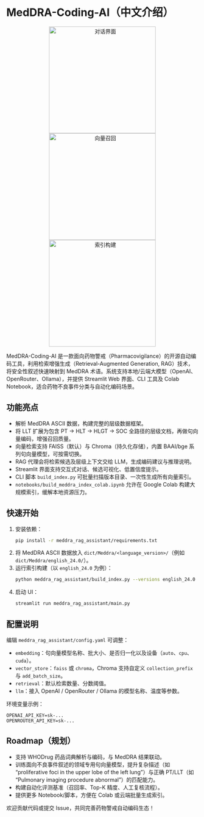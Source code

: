 # MedDRA-Coding-AI（中文介绍）

<p align="center">
  <img src="images/Screenshot 2025-10-10 at 11.25.04 PM.png" alt="对话界面" width="280" />
  <img src="images/Screenshot 2025-10-10 at 11.27.31 PM.png" alt="向量召回" width="280" />
  <img src="images/Screenshot 2025-10-10 at 11.30.01 PM.png" alt="索引构建" width="280" />
</p>

MedDRA-Coding-AI 是一款面向药物警戒（Pharmacovigilance）的开源自动编码工具，利用检索增强生成（Retrieval-Augmented Generation, RAG）技术，将安全性叙述快速映射到 MedDRA 术语。系统支持本地/云端大模型（OpenAI、OpenRouter、Ollama），并提供 Streamlit Web 界面、CLI 工具及 Colab Notebook，适合药物不良事件分类与自动化编码场景。

## 功能亮点
- 解析 MedDRA ASCII 数据，构建完整的层级数据框架。
- 将 LLT 扩展为包含 PT → HLT → HLGT → SOC 全路径的层级文档，再做句向量编码，增强召回质量。
- 向量检索支持 FAISS（默认）与 Chroma（持久化存储），内置 BAAI/bge 系列句向量模型，可按需切换。
- RAG 代理会将检索候选及层级上下文交给 LLM，生成编码建议与推理说明。
- Streamlit 界面支持交互式对话、候选可视化、低置信度提示。
- CLI 脚本 `build_index.py` 可批量扫描版本目录、一次性生成所有向量索引。
- `notebooks/build_meddra_index_colab.ipynb` 允许在 Google Colab 构建大规模索引，缓解本地资源压力。

## 快速开始
1. 安装依赖：
   ```bash
   pip install -r meddra_rag_assistant/requirements.txt
   ```
2. 将 MedDRA ASCII 数据放入 `dict/Meddra/<language_version>/`（例如 `dict/Meddra/english_24.0/`）。
3. 运行索引构建（以 `english_24.0` 为例）：
   ```bash
   python meddra_rag_assistant/build_index.py --versions english_24.0 --force
   ```
4. 启动 UI：
   ```bash
   streamlit run meddra_rag_assistant/main.py
   ```

## 配置说明
编辑 `meddra_rag_assistant/config.yaml` 可调整：
- `embedding`：句向量模型名称、批大小、是否归一化以及设备（`auto`、`cpu`、`cuda`）。
- `vector_store`：`faiss` 或 `chroma`，Chroma 支持自定义 `collection_prefix` 与 `add_batch_size`。
- `retrieval`：默认检索数量、分数阈值。
- `llm`：接入 OpenAI / OpenRouter / Ollama 的模型名称、温度等参数。

环境变量示例：
```
OPENAI_API_KEY=sk-...
OPENROUTER_API_KEY=sk-...
```

## Roadmap（规划）
- 支持 WHODrug 药品词典解析与编码，与 MedDRA 结果联动。
- 训练面向不良事件叙述的领域专用句向量模型，提升复杂描述（如 “proliferative foci in the upper lobe of the left lung”）与正确 PT/LLT（如 “Pulmonary imaging procedure abnormal”）的匹配能力。
- 构建自动化评测基准（召回率、Top-K 精度、人工复核流程）。
- 提供更多 Notebook/脚本，方便在 Colab 或云端批量生成索引。

欢迎贡献代码或提交 Issue，共同完善药物警戒自动编码生态！

